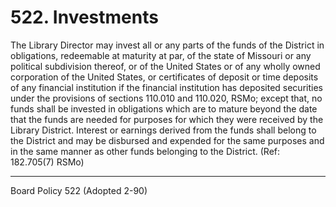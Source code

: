 # 522. Investments

The Library Director may invest all or any parts of the funds of the District in obligations, redeemable at maturity at par, of the state of Missouri or any political subdivision thereof, or of the United States or of any wholly owned corporation of the United States, or certificates of deposit or time deposits of any financial institution if the financial institution has deposited securities under the provisions of sections 110.010 and 110.020, RSMo; except that, no funds shall be invested in obligations which are to mature beyond the date that the funds are needed for purposes for which they were received by the Library District. Interest or earnings derived from the funds shall belong to the District and may be disbursed and expended for the same purposes and in the same manner as other funds belonging to the District. (Ref: 182.705(7) RSMo)

---

Board Policy 522 (Adopted 2-90)
